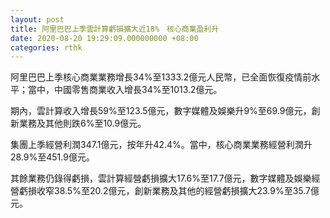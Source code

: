 ```yaml
---
layout: post
title: 阿里巴巴上季雲計算虧損擴大近18%　核心商業盈利升
date: 2020-08-20 19:29:09.000000000 +08:00
categories: rthk
---
```


阿里巴巴上季核心商業業務增長34%至1333.2億元人民幣，已全面恢復疫情前水平；當中，中國零售商業收入增長34%至1013.2億元。

期內，雲計算收入增長59%至123.5億元，數字媒體及娛樂升9%至69.9億元，創新業務及其他則跌6%至10.9億元。

集團上季經營利潤347.1億元，按年升42.4%。當中，核心商業業務經營利潤升28.9%至451.9億元。

其餘業務仍錄得虧損，雲計算經營虧損擴大17.6%至17.7億元，數字媒體及娛樂經營虧損收窄38.5%至20.2億元，創新業務及其他的經營虧損擴大23.9%至35.7億元。
